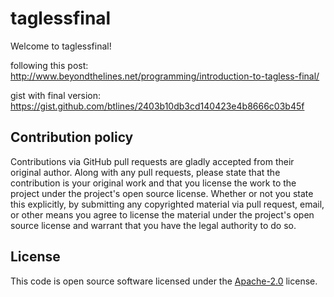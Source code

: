# taglessfinal #

Welcome to taglessfinal!

following this post: http://www.beyondthelines.net/programming/introduction-to-tagless-final/

gist with final version: https://gist.github.com/btlines/2403b10db3cd140423e4b8666c03b45f

## Contribution policy ##

Contributions via GitHub pull requests are gladly accepted from their original author. Along with
any pull requests, please state that the contribution is your original work and that you license
the work to the project under the project's open source license. Whether or not you state this
explicitly, by submitting any copyrighted material via pull request, email, or other means you
agree to license the material under the project's open source license and warrant that you have the
legal authority to do so.

## License ##

This code is open source software licensed under the
[Apache-2.0](http://www.apache.org/licenses/LICENSE-2.0) license.
